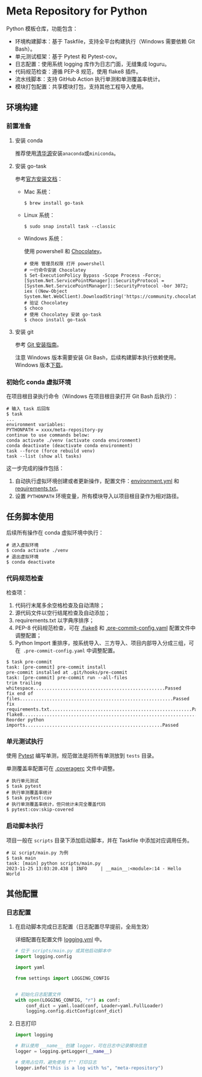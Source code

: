 # Meta Repository for Python

Python 模板仓库，功能包含：
+ 环境构建脚本：基于 Taskfile，支持全平台构建执行（Windows 需要依赖 Git Bash）。
+ 单元测试框架：基于 Pytest 和 Pytest-cov。
+ 日志配置：使用系统 logging 库作为日志门面，无缝集成 loguru。
+ 代码规范检查：遵循 PEP-8 规范，使用 flake8 插件。
+ 流水线脚本：支持 GitHub Action 执行单测和单测覆盖率统计。
+ 模块打包配置：共享模块打包，支持其他工程导入使用。

## 环境构建

### 前置准备
1. 安装 conda

    推荐使用[清华源](https://mirrors.tuna.tsinghua.edu.cn/help/anaconda/)安装`anaconda`或`miniconda`。

2. 安装 go-task

    参考[官方安装文档](https://taskfile.dev/installation/)：
    + Mac 系统：

      ```shell
      $ brew install go-task
      ```

    + Linux 系统：

      ```shell
      $ sudo snap install task --classic
      ```

    + Windows 系统：

      使用 powershell 和 [Chocolatey](https://chocolatey.org/install#individual)。

      ```shell
      # 使用 管理员权限 打开 powershell
      # 一行命令安装 Chocolatey
      $ Set-ExecutionPolicy Bypass -Scope Process -Force; [System.Net.ServicePointManager]::SecurityProtocol = [System.Net.ServicePointManager]::SecurityProtocol -bor 3072; iex ((New-Object System.Net.WebClient).DownloadString('https://community.chocolatey.org/install.ps1'))
      # 验证 Chocolatey
      $ choco
      # 使用 Chocolatey 安装 go-task
      $ choco install go-task
      ```

3. 安装 git

    参考 [Git 安装指南](https://git-scm.com/book/zh/v2/%E8%B5%B7%E6%AD%A5-%E5%AE%89%E8%A3%85-Git)。

    注意 Windows 版本需要安装 Git Bash，后续构建脚本执行依赖使用。Windows 版本[下载](https://git-scm.com/download/win)。

### 初始化 conda 虚拟环境

在项目根目录执行命令（Windows 在项目根目录打开 Git Bash 后执行）：

```shell
# 输入 task 后回车
$ task
...
environment variables:
PYTHONPATH = xxxx/meta-repository-py
continue to use commands below:
conda activate ./venv (activate conda environment)
conda deactivate (deactivate conda environment)
task --force (force rebuild venv)
task --list (show all tasks)
```

这一步完成的操作包括：

1. 自动执行虚拟环境创建或者更新操作，配置文件：[environment.yml](environment.yml) 和 [requirements.txt](requirements.txt)。
2. 设置 `PYTHONPATH` 环境变量，所有模块导入以项目根目录作为相对路径。

## 任务脚本使用

后续所有操作在 conda 虚拟环境中执行：

```shell
# 进入虚拟环境
$ conda activate ./venv
# 退出虚拟环境
$ conda deactivate
```

### 代码规范检查

检查项：

1. 代码行末尾多余空格检查及自动清除；
2. 源代码文件以空行结尾检查及自动添加；
3. requirements.txt 以字典序排序；
4. PEP-8 代码规范检查，可在 [.flake8](.flake8) 和 [.pre-commit-config.yaml](.pre-commit-config.yaml) 配置文件中调整配置；
5. Python Import 重排序，按系统导入、三方导入、项目内部导入分成三组，可在` .pre-commit-config.yaml` 中调整配置。

```shell
$ task pre-commit
task: [pre-commit] pre-commit install
pre-commit installed at .git/hooks/pre-commit
task: [pre-commit] pre-commit run --all-files
trim trailing whitespace.................................................Passed
fix end of files.........................................................Passed
fix requirements.txt.....................................................Passed
flake8...................................................................Passed
Reorder python imports...................................................Passed
```

### 单元测试执行

使用 [Pytest](https://docs.pytest.org/en/7.4.x/how-to/index.html) 编写单测，规范做法是将所有单测放到 `tests` 目录。

单测覆盖率配置可在 [.coveragerc](.coveragerc) 文件中调整。

```shell
# 执行单元测试
$ task pytest
# 执行单测覆盖率统计
$ task pytest:cov
# 执行单测覆盖率统计，但只统计未完全覆盖代码
$ pytest:cov:skip-covered
```

### 启动脚本执行

项目一般在 `scripts` 目录下添加启动脚本，并在 Taskfile 中添加对应调用任务。

```shell
# 以 script/main.py 为例
$ task main
task: [main] python scripts/main.py
2023-11-25 13:03:20.438 | INFO     | __main__:<module>:14 - Hello World
```

## 其他配置

### 日志配置

1. 在启动脚本完成日志配置（日志配置尽早提前，全局生效）

   详细配置在配置文件 [logging.yml](logging.yml) 中。

   ```python
   # 位于 scripts/main.py 或其他启动脚本中
   import logging.config

   import yaml

   from settings import LOGGING_CONFIG


   # 初始化日志配置文件
   with open(LOGGING_CONFIG, "r") as conf:
       conf_dict = yaml.load(conf, Loader=yaml.FullLoader)
       logging.config.dictConfig(conf_dict)
   ```

2. 日志打印

   ```python
   import logging

   # 默认使用 __name__ 创建 logger，可在日志中记录模块信息
   logger = logging.getLogger(__name__)

   # 使用占位符，避免使用 f"" 打印日志
   logger.info("this is a log with %s", "meta-repository")
   ```
